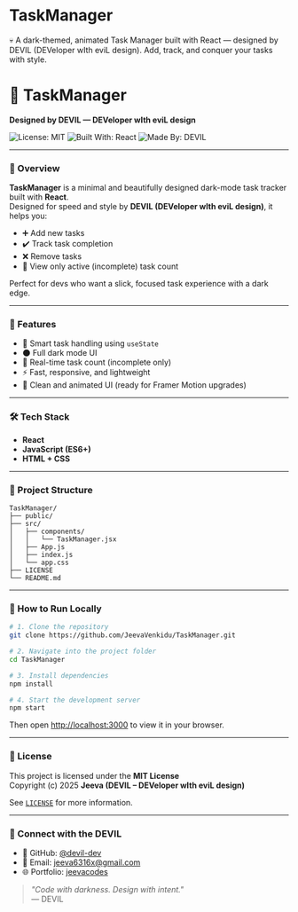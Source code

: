 # TaskManager
💀 A dark-themed, animated Task Manager built with React — designed by DEVIL (DEVeloper wIth eviL design). Add, track, and conquer your tasks with style.

# 🧾 TaskManager
**Designed by DEVIL — DEVeloper wIth eviL design**

![License: MIT](https://img.shields.io/badge/License-MIT-yellow.svg)
![Built With: React](https://img.shields.io/badge/Built%20With-React-blue?logo=react)
![Made By: DEVIL](https://img.shields.io/badge/Made%20By-DEVIL-black)

---

### 📌 Overview

**TaskManager** is a minimal and beautifully designed dark-mode task tracker built with **React**.  
Designed for speed and style by **DEVIL (DEVeloper wIth eviL design)**, it helps you:

- ➕ Add new tasks
- ✔️ Track task completion
- ❌ Remove tasks
- 🔢 View only active (incomplete) task count

Perfect for devs who want a slick, focused task experience with a dark edge.

---

### 🚀 Features

- 🧠 Smart task handling using `useState`
- 🌑 Full dark mode UI
- 💬 Real-time task count (incomplete only)
- ⚡ Fast, responsive, and lightweight
- 🧼 Clean and animated UI (ready for Framer Motion upgrades)

---

### 🛠️ Tech Stack

- **React**
- **JavaScript (ES6+)**
- **HTML + CSS**

---

### 📁 Project Structure

```
TaskManager/
├── public/
├── src/
│   ├── components/
│   │   └── TaskManager.jsx
│   ├── App.js
│   ├── index.js
│   └── app.css
├── LICENSE
└── README.md
```

---

### 🧪 How to Run Locally

```bash
# 1. Clone the repository
git clone https://github.com/JeevaVenkidu/TaskManager.git

# 2. Navigate into the project folder
cd TaskManager

# 3. Install dependencies
npm install

# 4. Start the development server
npm start
```

Then open [http://localhost:3000](http://localhost:3000) to view it in your browser.

---

### 📄 License

This project is licensed under the **MIT License**  
Copyright (c) 2025 **Jeeva (DEVIL – DEVeloper wIth eviL design)**

See [`LICENSE`](./LICENSE) for more information.

---

### 🤘 Connect with the DEVIL

- 🖤 GitHub: [@devil-dev](https://github.com/JeevaVenkidu)
- 📧 Email: jeeva6316x@gmail.com
- 🌐 Portfolio: [jeevacodes](https://jeevacodes.web.app/)

> _"Code with darkness. Design with intent."_  
> — DEVIL
